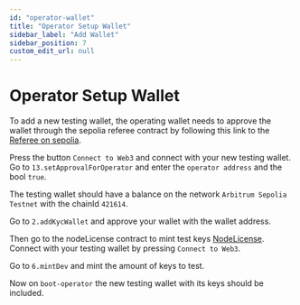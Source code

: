 ```yaml
---
id: "operator-wallet"
title: "Operator Setup Wallet"
sidebar_label: "Add Wallet"
sidebar_position: 7
custom_edit_url: null
---
```


# Operator Setup Wallet

To add a new testing wallet, the operating wallet needs to approve the wallet through the sepolia referee contract by following this link to the [Referee on sepolia](https://sepolia.arbiscan.io/address/0xF84D76755a68bE9DFdab9a0b6d934896Ceab957b#writeProxyContract).

Press the button `Connect to Web3` and connect with your new testing wallet. Go to `13.setApprovalForOperator` and enter the `operator address` and the bool `true`.

The testing wallet should have a balance on the network `Arbitrum Sepolia Testnet` with the chainId `421614`.

Go to `2.addKycWallet` and approve your wallet with the wallet address.

Then go to the nodeLicense contract to mint test keys [NodeLicense](https://sepolia.arbiscan.io/address/0x07C05C6459B0F86A6aBB3DB71C259595d22af3C2#writeProxyContract). Connect with your testing wallet by pressing `Connect to Web3`.

Go to `6.mintDev` and mint the amount of keys to test.

Now on `boot-operator` the new testing wallet with its keys should be included.
